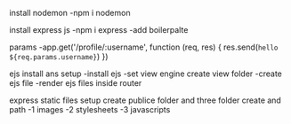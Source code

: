install nodemon
   -npm i nodemon

install express js
  -npm i express
  -add boilerpalte

params 
-app.get('/profile/:username', function (req, res) {
    res.send(`hello ${req.params.username}`)
  })
 
ejs install ans setup
    -install ejs
    -set view engine
    create view folder
    -create ejs file
    -render ejs files inside router


express static files setup
create publice folder 
and three folder create and path
-1 images
-2 stylesheets
-3 javascripts




